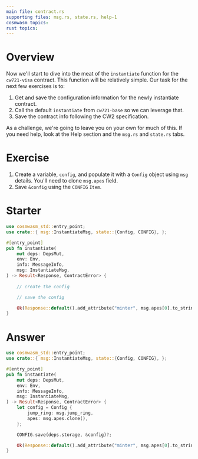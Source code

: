 ```yaml
---
main file: contract.rs
supporting files: msg.rs, state.rs, help-1
cosmwasm topics:
rust topics:
---
```


# Overview
> 

Now we'll start to dive into the meat of the `instantiate` function for the `cw721-visa` contract. This function will be relatively simple. Our task for the next few exercises is to:
1. Get and save the configuration information for the newly instantiate contract.
2. Call the default `instantiate` from `cw721-base` so we can leverage that.
3. Save the contract info following the CW2 specification.

As a challenge, we're going to leave you on your own for much of this. If you need help, look at the Help section and the `msg.rs` and `state.rs` tabs. 

# Exercise

1. Create a variable, `config`, and populate it with a `Config` object using `msg` details. You'll need to clone `msg.apes` field.
2. Save `&config` using the `CONFIG` `Item`.

# Starter
```rust
use cosmwasm_std::entry_point;
use crate::{ msg::InstantiateMsg, state::{Config, CONFIG}, };

#[entry_point]
pub fn instantiate(
    mut deps: DepsMut,
    env: Env,
    info: MessageInfo,
    msg: InstantiateMsg,
) -> Result<Response, ContractError> {
    
    // create the config

    // save the config

    Ok(Response::default().add_attribute("minter", msg.apes[0].to_string()))
}
```

# Answer
```rust
use cosmwasm_std::entry_point;
use crate::{ msg::InstantiateMsg, state::{Config, CONFIG}, };

#[entry_point]
pub fn instantiate(
    mut deps: DepsMut,
    env: Env,
    info: MessageInfo,
    msg: InstantiateMsg,
) -> Result<Response, ContractError> {
    let config = Config {
        jump_ring: msg.jump_ring,
        apes: msg.apes.clone(),
    };

    CONFIG.save(deps.storage, &config)?;

    Ok(Response::default().add_attribute("minter", msg.apes[0].to_string()))
}
```